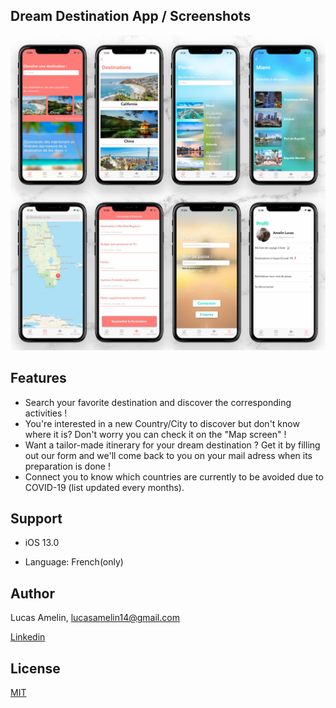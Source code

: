 ## Dream Destination App / Screenshots

![Preview](https://github.com/LucasGitHubz/DreamDestination/blob/master/Screenshots/demo.png)

## Features 

- Search your favorite destination and discover the corresponding activities !
- You're interested in a new Country/City to discover but don't know where it is? Don't worry you can check it on the "Map screen" !
- Want a tailor-made itinerary for your dream destination ? Get it by filling out our form and we'll come back to you on your mail adress when its preparation is done !
- Connect you to know which countries are currently to be avoided due to COVID-19 (list updated every months).

## Support
* iOS 13.0

* Language: French(only)

## Author

Lucas Amelin, lucasamelin14@gmail.com

<a href="https://www.linkedin.com/in/lucas-amelin-3b8b85190/">Linkedin</a>

## License
[MIT](https://choosealicense.com/licenses/mit/)
